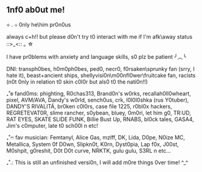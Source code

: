 ## 1nf0 ab0ut me!
  ⟡ . ⊹ 0nly he\him pr0n0us
  
  always c+h!! but please d0n't try t0 interact with me if I'm afk\away status ::>_<:: ｡ ☆
 
  I have pr0blems with anxiety and language skills, s0 plz be patient ╯︿╰

  DNI: transph0bes, h0m0ph0bes, ped0, necr0, f0rsaken\sprunky fan (srry, I hate it), beast+ancient ships, shellyvisi0n\m00nfl0wer\fruitcake fan, racists (n0t 0nly in relation t0 skin c0l0r but als0 t0 the nati0n!!)

  ₊˚ʚ fand0ms: phighting, R0chas313, Brand0n's w0rks, recallah0ll0wheart, pixel, AVM/AVA, Dandy's w0rld, sench0us, crk, l0l0l0shka (rus Y0tuber), DANDY'S RIVALITÁ, br0ken c0l0rs, case file 1225, r0bl0x hackers, REGRETEVAT0R, slime rancher, s0ybean, bluey, 0m0ri, let him g0, TR:UD, RAT EYES, SKATE SLIDE FUNK, Billie Bust Up, RNABS, bl0ck tales, GASA4, Jim's c0mputer, late t0 sch00l n etc!

 ₊˚ෆ fav musician: Femtanyl, Alice Gas, mzlff, DK, Lida, D0pe, N0ize MC, Metallica, System 0f D0wn, Slipkn0t, K0rn, Dyst0pia, Lap f0x, J00st, M0shpit, g0reshit,  D0t D0t curve, NRKTK, gulu gulu, S3RL n etc...

₊˚.: This is still an unfinished versi0n, I will add m0re things 0ver time! ^_^
